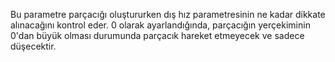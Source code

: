 Bu parametre parçacığı oluştururken dış hız parametresinin ne kadar dikkate alınacağını kontrol eder. 0 olarak ayarlandığında, parçacığın yerçekiminin 0'dan büyük olması durumunda parçacık hareket etmeyecek ve sadece düşecektir.